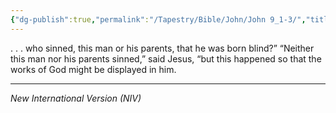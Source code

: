 ```yaml
---
{"dg-publish":true,"permalink":"/Tapestry/Bible/John/John 9_1-3/","title":"John 9:1-3","hide":true,"tags":["bible-verse","bible-verse"],"dgHomeLink":true,"dgShowLocalGraph":true,"dgEnableSearch":true}
---
```


 . . . who sinned, this man or his parents, that he was born blind?”
“Neither this man nor his parents sinned,” said Jesus, “but this happened so that the works of God might be displayed in him.

---
*New International Version (NIV)*